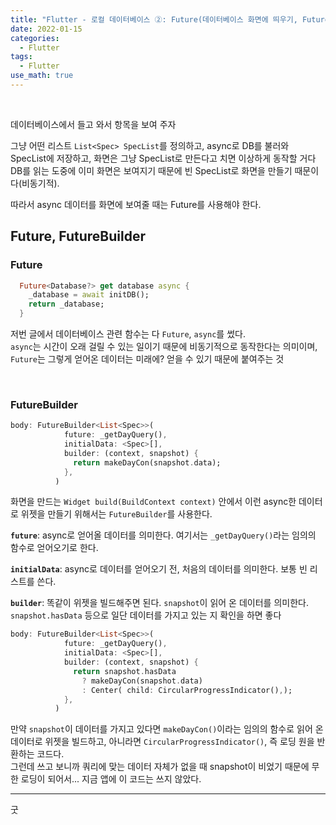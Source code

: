 ```yaml
---
title: "Flutter - 로컬 데이터베이스 ②: Future(데이터베이스 화면에 띄우기, FutureBuilder)"
date: 2022-01-15
categories:
  - Flutter
tags:
  - Flutter
use_math: true
---
```

<br>

데이터베이스에서 들고 와서 항목을 보여 주자

그냥 어떤 리스트 `List<Spec> SpecList`를 정의하고, async로 DB를 불러와 SpecList에 저장하고, 화면은 그냥 SpecList로 만든다고 치면 이상하게 동작할 거다  
DB를 읽는 도중에 이미 화면은 보여지기 때문에 빈 SpecList로 화면을 만들기 때문이다(비동기적).  

따라서 async 데이터를 화면에 보여줄 때는 Future를 사용해야 한다.
<br>

## Future, FutureBuilder

### Future

```dart
  Future<Database?> get database async {
    _database = await initDB();
    return _database;
  }
```
저번 글에서 데이터베이스 관련 함수는 다 `Future`, `async`를 썼다.  
`async`는 시간이 오래 걸릴 수 있는 일이기 때문에 비동기적으로 동작한다는 의미이며,  
`Future`는 그렇게 얻어온 데이터는 미래에? 얻을 수 있기 때문에 붙여주는 것

<br>

### FutureBuilder

```dart
body: FutureBuilder<List<Spec>>(
            future: _getDayQuery(),
            initialData: <Spec>[],
            builder: (context, snapshot) {
              return makeDayCon(snapshot.data);
            },
          )
```
화면을 만드는 `Widget build(BuildContext context)` 안에서 이런 async한 데이터로 위젯을 만들기 위해서는 `FutureBuilder`를 사용한다.  

**`future`**: async로 얻어올 데이터를 의미한다. 여기서는 `_getDayQuery()`라는 임의의 함수로 얻어오기로 한다.

**`initialData`**: async로 데이터를 얻어오기 전, 처음의 데이터를 의미한다. 보통 빈 리스트를 쓴다.

**`builder`**: 똑같이 위젯을 빌드해주면 된다. `snapshot`이 읽어 온 데이터를 의미한다.  
`snapshot.hasData` 등으로 일단 데이터를 가지고 있는 지 확인을 하면 좋다

```dart
body: FutureBuilder<List<Spec>>(
            future: _getDayQuery(),
            initialData: <Spec>[],
            builder: (context, snapshot) {
              return snapshot.hasData
                ? makeDayCon(snapshot.data)
                : Center( child: CircularProgressIndicator(),);
            },
          )
```
만약 `snapshot`이 데이터를 가지고 있다면 `makeDayCon()`이라는 임의의 함수로 읽어 온 데이터로 위젯을 빌드하고, 아니라면 `CircularProgressIndicator()`, 즉 로딩 원을 반환하는 코드다.  
그런데 쓰고 보니까 쿼리에 맞는 데이터 자체가 없을 때 snapshot이 비었기 때문에 무한 로딩이 되어서... 지금 앱에 이 코드는 쓰지 않았다.
<br>

---

굿  
<br>
